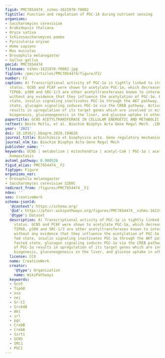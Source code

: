 ```yaml
---
figid: PMC7854474__nihms-1621970-f0002
figtitle: Function and regulation of PGC-1A during nutrient sensing
organisms:
- Saccharomyces cerevisiae
- Arabidopsis thaliana
- Oryza sativa
- Schizosaccharomyces pombe
- Pyricularia oryzae
- Homo sapiens
- Mus musculus
- Drosophila melanogaster
- Gallus gallus
pmcid: PMC7854474
filename: nihms-1621970-f0002.jpg
figlink: /pmc/articles/PMC7854474/figure/F2/
number: F2
caption: A) Transcriptional activity of PGC-1α is tightly linked to its acetylation
  status. GCN5 and PCAF were shown to acetylate PGC-1α, which decreases its activity.
  TIP60, p300 and SRC-1/3 are other acetyltransferases known to interact with PGC-1α,
  without any evidence that they influence the acetylation of PGC-1α. B) In the fed
  state, insulin signaling inactivates PGC-1α through the AKT pathway. In the fasted
  state, glucagon signaling induces PGC-1α via the CREB pathway. Activation of PGC-1α
  results in upregulation of its target genes which are involved in mitochondrial
  biogenesis, gluconeogenesis in the liver, and glucose uptake in other tissues.
papertitle: GCN5 ACETYLTRANSFERASE IN CELLULAR ENERGETIC AND METABOLIC PROCESSES.
reftext: Beste Mutlu, et al. Biochim Biophys Acta Gene Regul Mech. ;1864(2):194626-194626.
year: '2021'
doi: 10.1016/j.bbagrm.2020.194626
journal_title: Biochimica et biophysica acta. Gene regulatory mechanisms
journal_nlm_ta: Biochim Biophys Acta Gene Regul Mech
publisher_name: ''
keywords: GCN5 | metabolism | mitochondria | acetyl-CoA | PGC-1α | acetylation | glucose
  homeostasis
automl_pathway: 0.900526
figid_alias: PMC7854474__F2
figtype: Figure
organisms_ner:
- Drosophila melanogaster
- Saccharomyces cerevisiae S288C
redirect_from: /figures/PMC7854474__F2
ndex: ''
seo: CreativeWork
schema-jsonld:
  '@context': https://schema.org/
  '@id': https://pfocr.wikipathways.org/figures/PMC7854474__nihms-1621970-f0002.html
  '@type': Dataset
  description: A) Transcriptional activity of PGC-1α is tightly linked to its acetylation
    status. GCN5 and PCAF were shown to acetylate PGC-1α, which decreases its activity.
    TIP60, p300 and SRC-1/3 are other acetyltransferases known to interact with PGC-1α,
    without any evidence that they influence the acetylation of PGC-1α. B) In the
    fed state, insulin signaling inactivates PGC-1α through the AKT pathway. In the
    fasted state, glucagon signaling induces PGC-1α via the CREB pathway. Activation
    of PGC-1α results in upregulation of its target genes which are involved in mitochondrial
    biogenesis, gluconeogenesis in the liver, and glucose uptake in other tissues.
  license: CC0
  name: CreativeWork
  creator:
    '@type': Organization
    name: WikiPathways
  keywords:
  - Gcn5
  - Tip60
  - osa
  - nej
  - Sr-CI
  - Src64B
  - Akt
  - srl
  - pgc
  - CrebB
  - CrebA
  - Sirt1
  - GCN5
  - SRC1
  - PGC1
---
```

